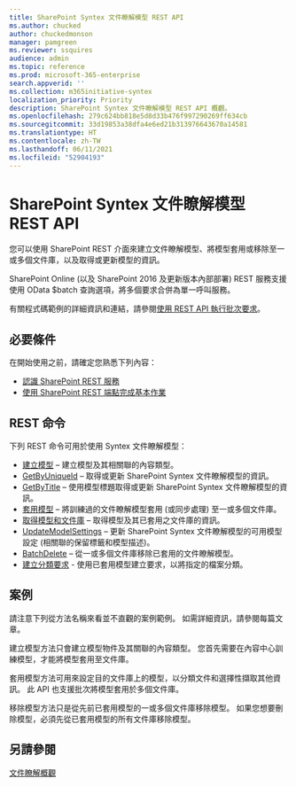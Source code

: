 ```yaml
---
title: SharePoint Syntex 文件瞭解模型 REST API
ms.author: chucked
author: chuckedmonson
manager: pamgreen
ms.reviewer: ssquires
audience: admin
ms.topic: reference
ms.prod: microsoft-365-enterprise
search.appverid: ''
ms.collection: m365initiative-syntex
localization_priority: Priority
description: SharePoint Syntex 文件瞭解模型 REST API 概觀。
ms.openlocfilehash: 279c624bb818e5d8d33b476f997290269ff634cb
ms.sourcegitcommit: 33d19853a38dfa4e6ed21b313976643670a14581
ms.translationtype: HT
ms.contentlocale: zh-TW
ms.lasthandoff: 06/11/2021
ms.locfileid: "52904193"
---
```

# <a name="sharepoint-syntex-document-understanding-model-rest-api"></a>SharePoint Syntex 文件瞭解模型 REST API

您可以使用 SharePoint REST 介面來建立文件瞭解模型、將模型套用或移除至一或多個文件庫，以及取得或更新模型的資訊。 

SharePoint Online (以及 SharePoint 2016 及更新版本內部部署) REST 服務支援使用 OData $batch 查詢選項，將多個要求合併為單一呼叫服務。 

有關程式碼範例的詳細資訊和連結，請參閱[使用 REST API 執行批次要求](/sharepoint/dev/sp-add-ins/make-batch-requests-with-the-rest-apis.md)。

## <a name="prerequisites"></a>必要條件

在開始使用之前，請確定您熟悉下列內容：

- [認識 SharePoint REST 服務](/sharepoint/dev/sp-add-ins/get-to-know-the-sharepoint-rest-service.md) 
- [使用 SharePoint REST 端點完成基本作業](/sharepoint/dev/sp-add-ins/complete-basic-operations-using-sharepoint-rest-endpoints.md)

## <a name="rest-commands"></a>REST 命令

下列 REST 命令可用於使用 Syntex 文件瞭解模型：

- [建立模型](rest-createmodel-method.md) – 建立模型及其相關聯的內容類型。
- [GetByUniqueId](rest-getbyuniqueid-method.md) – 取得或更新 SharePoint Syntex 文件瞭解模型的資訊。
- [GetByTitle](rest-getbytitle-method.md) – 使用模型標題取得或更新 SharePoint Syntex 文件瞭解模型的資訊。
- [套用模型](rest-applymodel-method.md) – 將訓練過的文件瞭解模型套用 (或同步處理) 至一或多個文件庫。
- [取得模型和文件庫](rest-getmodelandlibraryinfo.md) – 取得模型及其已套用之文件庫的資訊。
- [UpdateModelSettings](rest-updatemodelsettings-method.md) – 更新 SharePoint Syntex 文件瞭解模型的可用模型設定 (相關聯的保留標籤和模型描述)。
- [BatchDelete](rest-batchdelete-method.md) – 從一或多個文件庫移除已套用的文件瞭解模型。
- [建立分類要求](rest-createclassificationrequest.md) - 使用已套用模型建立要求，以將指定的檔案分類。

## <a name="scenarios"></a>案例

請注意下列從方法名稱來看並不直觀的案例範例。 如需詳細資訊，請參閱每篇文章。

建立模型方法只會建立模型物件及其關聯的內容類型。 您首先需要在內容中心訓練模型，才能將模型套用至文件庫。

套用模型方法可用來設定目的文件庫上的模型，以分類文件和選擇性擷取其他資訊。 此 API 也支援批次將模型套用於多個文件庫。

移除模型方法只是從先前已套用模型的一或多個文件庫移除模型。 如果您想要刪除模型，必須先從已套用模型的所有文件庫移除模型。


## <a name="see-also"></a>另請參閱

[文件瞭解概觀](../document-understanding-overview.md)

